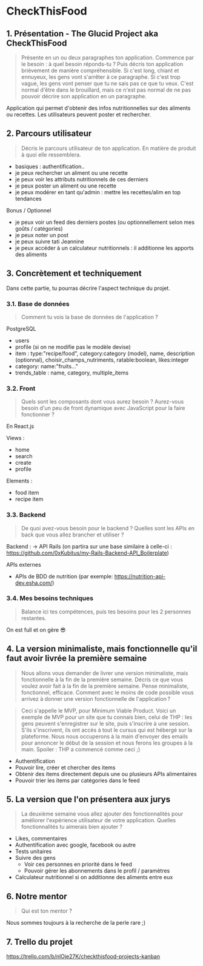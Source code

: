 # CheckThisFood

## 1. Présentation - The Glucid Project aka CheckThisFood

>Présente en un ou deux paragraphes ton application. Commence par le besoin&nbsp;: à quel besoin réponds-tu ? Puis décris ton application brièvement de manière compréhensible. Si c'est long, chiant et ennuyeux, les gens vont s'arrêter à ce paragraphe. Si c'est trop vague, les gens vont penser que tu ne sais pas ce que tu veux. C'est normal d'être dans le brouillard, mais ce n'est pas normal de ne pas pouvoir décrire son application en un paragraphe.

Application qui permet d'obtenir des infos nutritionnelles sur des aliments ou recettes. Les utilisateurs peuvent poster et rechercher.

## 2. Parcours utilisateur
>Décris le parcours utilisateur de ton application. En matière de produit à quoi elle ressemblera.

- basiques : authentification..
- je peux rechercher un aliment ou une recette
- je peux voir les attributs nutritionnels de ces derniers
- je peux poster un aliment ou une recette
- je peux modérer en tant qu'admin : mettre les recettes/alim en top tendances

Bonus / Optionnel
- je peux voir un feed des derniers postes (ou optionnellement selon mes goûts / catégories)
- je peux noter un post
- je peux suivre tati Jeannine
- je peux accéder à un calculateur nutritionnels : il additionne les apports des aliments

## 3. Concrètement et techniquement
Dans cette partie, tu pourras décrire l'aspect technique du projet.

### 3.1. Base de données
>Comment tu vois la base de données de l'application ?

PostgreSQL
- users
- profile (si on ne modifie pas le modèle devise)
- item : type:"recipe/food", category:category (model), name, description (optionnal), choisir_champs_nutriments, ratable:boolean, likes:integer
- category: name:"fruits..."
- trends_table : name, category, multiple_items

### 3.2. Front
>Quels sont les composants dont vous aurez besoin ? Aurez-vous besoin d'un peu de front dynamique avec JavaScript pour la faire fonctionner ?

En React.js

Views :
- home
- search
- create
- profile

Elements :
- food item
- recipe item

### 3.3. Backend
>De quoi avez-vous besoin pour le backend ? Quelles sont les APIs en back que vous allez brancher et utiliser ?

Backend :
-> API Rails 
(on partira sur une base similaire à celle-ci : https://github.com/0xKubitus/my-Rails-Backend-API_Boilerplate)

APIs externes
- APIs de BDD de nutrition 
(par exemple: https://nutrition-api-dev.esha.com/)

### 3.4. Mes besoins techniques
>Balance ici tes compétences, puis tes besoins pour les 2 personnes restantes.

On est full et on gère 😎

## 4. La version minimaliste, mais fonctionnelle qu'il faut avoir livrée la première semaine
>Nous allons vous demander de livrer une version minimaliste, mais fonctionnelle à la fin de la première semaine. Décris ce que vous voulez avoir fait à la fin de la première semaine. Pense minimaliste, fonctionnel, efficace. Comment avec le moins de code possible vous arrivez à donner une version fonctionnelle de l'application ?

>Ceci s'appelle le MVP, pour Minimum Viable Product. Voici un exemple de MVP pour un site que tu connais bien, celui de THP&nbsp;: les gens peuvent s'enregistrer sur le site, puis s'inscrire à une session. S'ils s'inscrivent, ils ont accès à tout le cursus qui est hébergé sur la plateforme. Nous nous occuperons à la main d'envoyer des emails pour annoncer le début de la session et nous ferons les groupes à la main. Spoiler&nbsp;: THP a commencé comme ceci ;)

- Authentification
- Pouvoir lire, créer et chercher des items
- Obtenir des items directement depuis une ou plusieurs APIs alimentaires
- Pouvoir trier les items par catégories dans le feed

## 5. La version que l'on présentera aux jurys
>La deuxième semaine vous allez ajouter des fonctionnalités pour améliorer l'expérience utilisateur de votre application. Quelles fonctionnalités tu aimerais bien ajouter ?

- Likes, commentaires
- Authentification avec google, facebook ou autre
- Tests unitaires
- Suivre des gens
	- Voir ces personnes en priorité dans le feed
	- Pouvoir gérer les abonnements dans le profil / paramètres
- Calculateur nutritionnel si on additionne des aliments entre eux

## 6. Notre mentor
>Qui est ton mentor ?

Nous sommes toujours à la recherche de la perle rare ;)

## 7. Trello du projet
https://trello.com/b/nlOje27K/checkthisfood-projects-kanban
